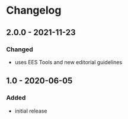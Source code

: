 # Changelog

## 2.0.0 - 2021-11-23

### Changed

- uses EES Tools and new editorial guidelines


## 1.0 - 2020-06-05

### Added

- initial release

